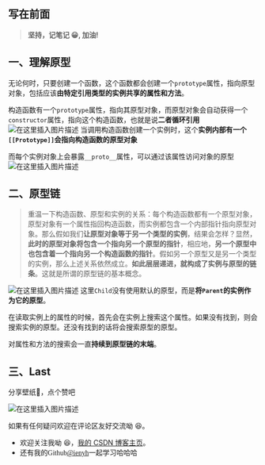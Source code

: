 ﻿
## 写在前面

> **坚持，记笔记 😀, 加油!**

## 一、理解原型

无论何时，只要创建一个函数，这个函数都会创建一个`prototype`属性，指向原型对象，包括应该**由特定引用类型的实例共享的属性和方法**。

构造函数有一个`prototype`属性，指向其原型对象，而原型对象会自动获得一个`constructor`属性，指向这个构造函数，也就是说**二者循环引用**
![在这里插入图片描述](https://img-blog.csdnimg.cn/20210610095932931.png?x-oss-process=image/watermark,type_ZmFuZ3poZW5naGVpdGk,shadow_10,text_aHR0cHM6Ly9ibG9nLmNzZG4ubmV0L3FxXzQ1MjY1MDU5,size_16,color_FFFFFF,t_70)
当调用构造函数创建一个实例时，这个**实例内部有一个`[[Prototype]]`会指向构造函数的原型对象**

而每个实例对象上会暴露`__proto__`属性，可以通过该属性访问对象的原型
![在这里插入图片描述](https://img-blog.csdnimg.cn/20210610093526857.png?x-oss-process=image/watermark,type_ZmFuZ3poZW5naGVpdGk,shadow_10,text_aHR0cHM6Ly9ibG9nLmNzZG4ubmV0L3FxXzQ1MjY1MDU5,size_16,color_FFFFFF,t_70)
## 二、原型链

> 重温一下构造函数、原型和实例的关系：每个构造函数都有一个原型对象，原型对象有一个属性指回构造函数，而实例都包含一个内部指针指向原型对象。那么假如我们**让原型对象等于另一个类型的实例**，结果会怎样？显然，**此时的原型对象将包含一个指向另一个原型的指针**，相应地，**另一个原型中也包含着一个指向另一个构造函数的指针**。假如另一个原型又是另一个类型的实例，那么上述关系依然成立。**如此层层递进，就构成了实例与原型的链条**。这就是所谓的原型链的基本概念。


![在这里插入图片描述](https://img-blog.csdnimg.cn/20210610104424738.png?x-oss-process=image/watermark,type_ZmFuZ3poZW5naGVpdGk,shadow_10,text_aHR0cHM6Ly9ibG9nLmNzZG4ubmV0L3FxXzQ1MjY1MDU5,size_16,color_FFFFFF,t_70)
这里`Child`没有使用默认的原型，而是**将`Parent`的实例作为它的原型**。

在读取实例上的属性的时候，首先会在实例上搜索这个属性。如果没有找到，则会搜索实例的原型。还没有找到的话将会搜索原型的原型。

对属性和方法的搜索会一直**持续到原型链的末端**。

## 三、Last
分享壁纸😬，点个赞吧

![在这里插入图片描述](https://img-blog.csdnimg.cn/20210610112101292.jpg?x-oss-process=image/watermark,type_ZmFuZ3poZW5naGVpdGk,shadow_10,text_aHR0cHM6Ly9ibG9nLmNzZG4ubmV0L3FxXzQ1MjY1MDU5,size_16,color_FFFFFF,t_70#pic_center)


如果有任何疑问欢迎在评论区友好交流呦 😆。

- 欢迎关注我呦 😆，[我的 CSDN 博客主页](https://blog.csdn.net/qq_45265059)。
- 还有我的<font face="Hack">Github[@ienyh](https://github.com/ienyh)<font>一起学习哈哈哈 👨‍💻
